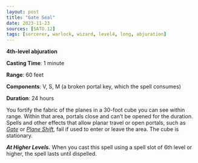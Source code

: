 ```yaml
---
layout: post
title: "Gate Seal"
date: 2023-11-23
sources: [SATO.12]
tags: [sorcerer, warlock, wizard, level4, long, abjuration]
---
```


**4th-level abjuration**

**Casting Time**: 1 minute

**Range**: 60 feet

**Components**: V, S, M (a broken portal key, which the spell consumes)

**Duration**: 24 hours

You fortify the fabric of the planes in a 30-foot cube you can see within range. Within that area, portals close and can’t be opened for the duration. Spells and other effects that allow planar travel or open portals, such as *[Gate](gate)* or *[Plane Shift](plane-shift)*, fail if used to enter or leave the area. The cube is stationary.

***At Higher Levels.*** When you cast this spell using a spell slot of 6th level or higher, the spell lasts until dispelled.
